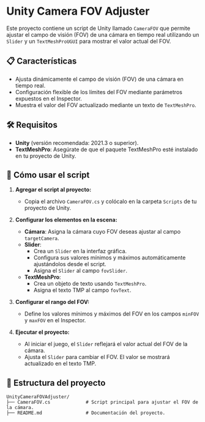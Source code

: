 # Unity Camera FOV Adjuster

Este proyecto contiene un script de Unity llamado `CameraFOV` que permite ajustar el campo de visión (FOV) de una cámara en tiempo real utilizando un `Slider` y un `TextMeshProUGUI` para mostrar el valor actual del FOV.

## 📋 Características

- Ajusta dinámicamente el campo de visión (FOV) de una cámara en tiempo real.
- Configuración flexible de los límites del FOV mediante parámetros expuestos en el Inspector.
- Muestra el valor del FOV actualizado mediante un texto de `TextMeshPro`.

## 🛠️ Requisitos

- **Unity** (versión recomendada: 2021.3 o superior).
- **TextMeshPro**: Asegúrate de que el paquete TextMeshPro esté instalado en tu proyecto de Unity.

## 🚀 Cómo usar el script

1. **Agregar el script al proyecto:**
   - Copia el archivo `CameraFOV.cs` y colócalo en la carpeta `Scripts` de tu proyecto de Unity.

2. **Configurar los elementos en la escena:**
   - **Cámara**: Asigna la cámara cuyo FOV deseas ajustar al campo `targetCamera`.
   - **Slider**:
     - Crea un `Slider` en la interfaz gráfica.
     - Configura sus valores mínimos y máximos automáticamente ajustándolos desde el script.
     - Asigna el `Slider` al campo `fovSlider`.
   - **TextMeshPro**:
     - Crea un objeto de texto usando `TextMeshPro`.
     - Asigna el texto TMP al campo `fovText`.

3. **Configurar el rango del FOV:**
   - Define los valores mínimos y máximos del FOV en los campos `minFOV` y `maxFOV` en el Inspector.

4. **Ejecutar el proyecto:**
   - Al iniciar el juego, el `Slider` reflejará el valor actual del FOV de la cámara.
   - Ajusta el `Slider` para cambiar el FOV. El valor se mostrará actualizado en el texto TMP.

## 📂 Estructura del proyecto

```plaintext
UnityCameraFOVAdjuster/
├── CameraFOV.cs             # Script principal para ajustar el FOV de la cámara.
├── README.md                # Documentación del proyecto.
